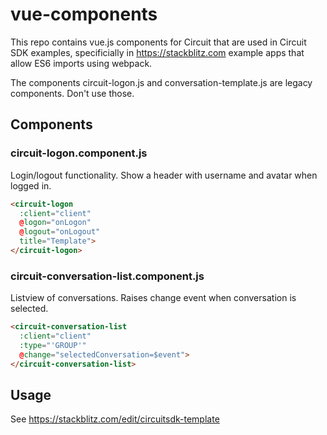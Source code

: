 # vue-components

This repo contains vue.js components for Circuit that are used in Circuit SDK examples, specificially in https://stackblitz.com example apps that allow ES6 imports using webpack.

The components circuit-logon.js and conversation-template.js are legacy components. Don't use those.

## Components

### circuit-logon.component.js
Login/logout functionality. Show a header with username and avatar when logged in.

```html
<circuit-logon
  :client="client"
  @logon="onLogon"
  @logout="onLogout"
  title="Template">
</circuit-logon>
```

### circuit-conversation-list.component.js
Listview of conversations. Raises change event when conversation is selected.

```html
<circuit-conversation-list
  :client="client"
  :type="'GROUP'"
  @change="selectedConversation=$event">
</circuit-conversation-list>
```

## Usage

See https://stackblitz.com/edit/circuitsdk-template

